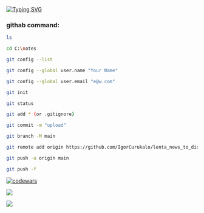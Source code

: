 [![Typing SVG](https://readme-typing-svg.herokuapp.com?color=%2336BCF7&lines=Nothing+is+impossible)](https://git.io/typing-svg)

### githab command:
```bash
ls

cd C:\notes

git config --list

git config --global user.name "Your Name"

git config --global user.email "e@w.com"

git init

git status

git add * (or .gitignore)

git commit -m "upload"

git branch -M main

git remote add origin https://github.com/IgorCurukalo/lenta_news_to_discord.git

git push -u origin main

git push -f
```

[![codewars](https://www.codewars.com/users/igor_curukalo/badges/micro)](https://www.codewars.com/users/igor_curukalo)

![](https://github-profile-summary-cards.vercel.app/api/cards/repos-per-language?username=IgorCurukalo&theme=solarized_dark)

![](https://komarev.com/ghpvc/?username=IgorCurukalo)
